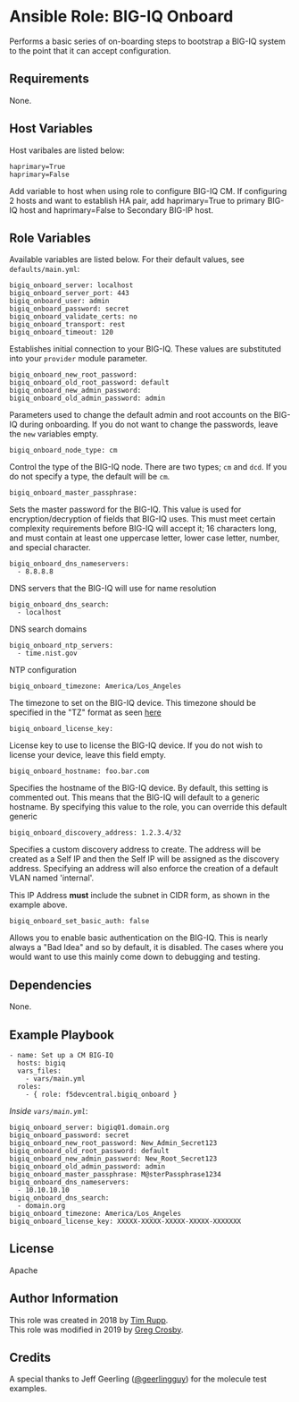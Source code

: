# Ansible Role: BIG-IQ Onboard

Performs a basic series of on-boarding steps to bootstrap a BIG-IQ system
to the point that it can accept configuration.

## Requirements

None.

## Host Variables

Host varibales are listed below:

    haprimary=True
    haprimary=False

Add variable to host when using role to configure BIG-IQ CM. If configuring 2 hosts and want 
to establish HA pair, add haprimary=True to primary BIG-IQ host and haprimary=False
to Secondary BIG-IP host.

## Role Variables

Available variables are listed below. For their default values, see `defaults/main.yml`:

    bigiq_onboard_server: localhost
    bigiq_onboard_server_port: 443
    bigiq_onboard_user: admin
    bigiq_onboard_password: secret
    bigiq_onboard_validate_certs: no
    bigiq_onboard_transport: rest
    bigiq_onboard_timeout: 120

Establishes initial connection to your BIG-IQ. These values are substituted into
your ``provider`` module parameter.

    bigiq_onboard_new_root_password:
    bigiq_onboard_old_root_password: default
    bigiq_onboard_new_admin_password:
    bigiq_onboard_old_admin_password: admin

Parameters used to change the default admin and root accounts on the BIG-IQ during
onboarding. If you do not want to change the passwords, leave the ``new`` variables
empty.

    bigiq_onboard_node_type: cm

Control the type of the BIG-IQ node. There are two types; ``cm`` and ``dcd``. If you
do not specify a type, the default will be ``cm``.

    bigiq_onboard_master_passphrase:

Sets the master password for the BIG-IQ. This value is used for encryption/decryption
of fields that BIG-IQ uses. This must meet certain complexity requirements before
BIG-IQ will accept it; 16 characters long, and must contain at least one uppercase
letter, lower case letter, number, and special character.

    bigiq_onboard_dns_nameservers:
      - 8.8.8.8

DNS servers that the BIG-IQ will use for name resolution

    bigiq_onboard_dns_search:
      - localhost

DNS search domains

    bigiq_onboard_ntp_servers:
      - time.nist.gov

NTP configuration

    bigiq_onboard_timezone: America/Los_Angeles

The timezone to set on the BIG-IQ device. This timezone should be specified in the
"TZ" format as seen [here](https://en.wikipedia.org/wiki/List_of_tz_database_time_zones)

    bigiq_onboard_license_key:

License key to use to license the BIG-IQ device. If you do not wish to license your
device, leave this field empty.

    bigiq_onboard_hostname: foo.bar.com

Specifies the hostname of the BIG-IQ device. By default, this setting is commented out.
This means that the BIG-IQ will default to a generic hostname. By specifying this value
to the role, you can override this default generic

    bigiq_onboard_discovery_address: 1.2.3.4/32

Specifies a custom discovery address to create. The address will be created as a Self IP
and then the Self IP will be assigned as the discovery address. Specifying an address
will also enforce the creation of a default VLAN named 'internal'.

This IP Address **must** include the subnet in CIDR form, as shown in the example above.

    bigiq_onboard_set_basic_auth: false

Allows you to enable basic authentication on the BIG-IQ. This is nearly always a "Bad Idea"
and so by default, it is disabled. The cases where you would want to use this mainly come
down to debugging and testing.

## Dependencies

None.

## Example Playbook

    - name: Set up a CM BIG-IQ
      hosts: bigiq
      vars_files:
        - vars/main.yml
      roles:
        - { role: f5devcentral.bigiq_onboard }

*Inside `vars/main.yml`*:

    bigiq_onboard_server: bigiq01.domain.org
    bigiq_onboard_password: secret
    bigiq_onboard_new_root_password: New_Admin_Secret123
    bigiq_onboard_old_root_password: default
    bigiq_onboard_new_admin_password: New_Root_Secret123
    bigiq_onboard_old_admin_password: admin
    bigiq_onboard_master_passphrase: M@sterPassphrase1234
    bigiq_onboard_dns_nameservers:
      - 10.10.10.10
    bigiq_onboard_dns_search:
      - domain.org
    bigiq_onboard_timezone: America/Los_Angeles
    bigiq_onboard_license_key: XXXXX-XXXXX-XXXXX-XXXXX-XXXXXXX

## License

Apache

## Author Information

This role was created in 2018 by [Tim Rupp](https://github.com/caphrim007).<br>
This role was modified in 2019 by [Greg Crosby](https://github.com/crosbygw).<br>

## Credits

A special thanks to Jeff Geerling ([@geerlingguy](https://github.com/geerlingguy)) for the
molecule test examples.
